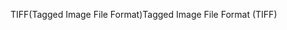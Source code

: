 <span data-ttu-id="b4afd-101">TIFF(Tagged Image File Format)</span><span class="sxs-lookup"><span data-stu-id="b4afd-101">Tagged Image File Format (TIFF)</span></span>